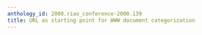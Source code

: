 ```yaml
---
anthology_id: 2000.riao_conference-2000.139
title: URL as starting point for WWW document categorization
---
```

